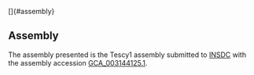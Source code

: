 []{#assembly}

Assembly
--------

The assembly presented is the Tescy1 assembly submitted to
[INSDC](http://www.insdc.org) with the assembly accession
[GCA\_003144125.1](http://www.ebi.ac.uk/ena/data/view/GCA_003144125.1).
